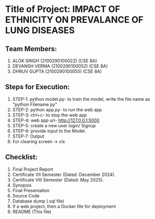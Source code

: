 # Title of Project: IMPACT OF ETHNICITY ON PREVALANCE OF LUNG DISEASES


## Team Members:
1. ALOK SINGH (2100290100022) (CSE 8A)
2. DEVANSH VERMA (2100290100052) (CSE 8A)
3. DHRUV GUPTA (2100290100055) (CSE 8A)


## Steps for Execution:
1.  STEP-1: python model.py- to train the model, write the file name as "python Filename.py"
2.  STEP-2: python app.py- to run the web app
3.  STEP-3: ctrl+c- to stop the web app
4.  STEP-4: web app url- http://127.0.0.1:5000
5.  STEP-5: create a new user login/ Signup
6.  STEP-6: provide input to the Model.
7.  STEP-7: Output
8.  For clearing screen -> cls


## Checklist:
1. Final Project Report
2. Certificate VII Semester (Dated: December 2024).
3. Certificate VIII Semester (Dated: May 2025).
4. Synopsis
5. Final Presentation
6. Source Code
7. Database dump (.sql file)
8. If a web project, then a Docker file for deployment
9. README (This file)
